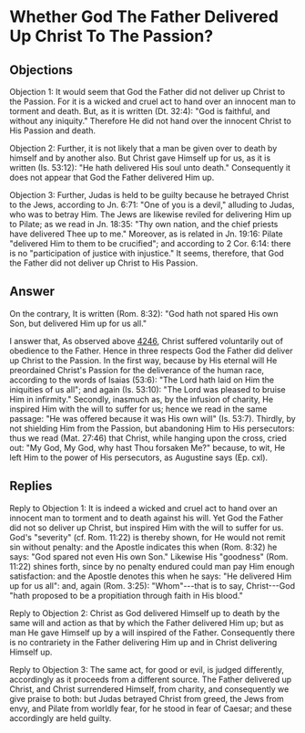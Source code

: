 # Whether God The Father Delivered Up Christ To The Passion?

## Objections

Objection 1: It would seem that God the Father did not deliver up Christ to the Passion. For it is a wicked and cruel act to hand over an innocent man to torment and death. But, as it is written (Dt. 32:4): "God is faithful, and without any iniquity." Therefore He did not hand over the innocent Christ to His Passion and death.

Objection 2: Further, it is not likely that a man be given over to death by himself and by another also. But Christ gave Himself up for us, as it is written (Is. 53:12): "He hath delivered His soul unto death." Consequently it does not appear that God the Father delivered Him up.

Objection 3: Further, Judas is held to be guilty because he betrayed Christ to the Jews, according to Jn. 6:71: "One of you is a devil," alluding to Judas, who was to betray Him. The Jews are likewise reviled for delivering Him up to Pilate; as we read in Jn. 18:35: "Thy own nation, and the chief priests have delivered Thee up to me." Moreover, as is related in Jn. 19:16: Pilate "delivered Him to them to be crucified"; and according to 2 Cor. 6:14: there is no "participation of justice with injustice." It seems, therefore, that God the Father did not deliver up Christ to His Passion.

## Answer

On the contrary, It is written (Rom. 8:32): "God hath not spared His own Son, but delivered Him up for us all."

I answer that, As observed above [4246](A[2]), Christ suffered voluntarily out of obedience to the Father. Hence in three respects God the Father did deliver up Christ to the Passion. In the first way, because by His eternal will He preordained Christ's Passion for the deliverance of the human race, according to the words of Isaias (53:6): "The Lord hath laid on Him the iniquities of us all"; and again (Is. 53:10): "The Lord was pleased to bruise Him in infirmity." Secondly, inasmuch as, by the infusion of charity, He inspired Him with the will to suffer for us; hence we read in the same passage: "He was offered because it was His own will" (Is. 53:7). Thirdly, by not shielding Him from the Passion, but abandoning Him to His persecutors: thus we read (Mat. 27:46) that Christ, while hanging upon the cross, cried out: "My God, My God, why hast Thou forsaken Me?" because, to wit, He left Him to the power of His persecutors, as Augustine says (Ep. cxl).

## Replies

Reply to Objection 1: It is indeed a wicked and cruel act to hand over an innocent man to torment and to death against his will. Yet God the Father did not so deliver up Christ, but inspired Him with the will to suffer for us. God's "severity" (cf. Rom. 11:22) is thereby shown, for He would not remit sin without penalty: and the Apostle indicates this when (Rom. 8:32) he says: "God spared not even His own Son." Likewise His "goodness" (Rom. 11:22) shines forth, since by no penalty endured could man pay Him enough satisfaction: and the Apostle denotes this when he says: "He delivered Him up for us all": and, again (Rom. 3:25): "Whom"---that is to say, Christ---God "hath proposed to be a propitiation through faith in His blood."

Reply to Objection 2: Christ as God delivered Himself up to death by the same will and action as that by which the Father delivered Him up; but as man He gave Himself up by a will inspired of the Father. Consequently there is no contrariety in the Father delivering Him up and in Christ delivering Himself up.

Reply to Objection 3: The same act, for good or evil, is judged differently, accordingly as it proceeds from a different source. The Father delivered up Christ, and Christ surrendered Himself, from charity, and consequently we give praise to both: but Judas betrayed Christ from greed, the Jews from envy, and Pilate from worldly fear, for he stood in fear of Caesar; and these accordingly are held guilty.